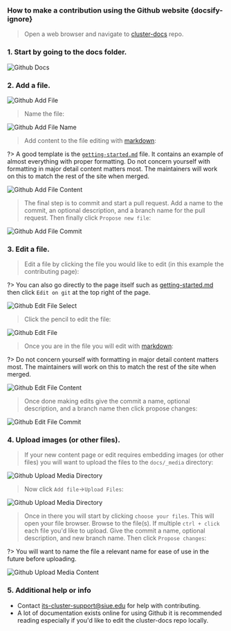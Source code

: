 ### How to make a contribution using the Github website {docsify-ignore}

> Open a web browser and navigate to [cluster-docs](https://github.com/SIUE-ITS/cluster-docs) repo.

### 1. Start by going to the docs folder.

![Github Docs](_media/github/github_docs.png ':size=50%')

### 2. Add a file.

![Github Add File](_media/github/github_add_file.png ':size=50%')

> Name the file:

![Github Add File Name](_media/github/github_add_file_name.png ':size=50%')

> Add content to the file editing with [markdown](https://www.markdownguide.org/basic-syntax/):

?> A good template is the [`getting-started.md`](https://raw.githubusercontent.com/SIUE-ITS/cluster-docs/main/docs/user_guides/getting-started.md) file. It contains an example of almost everything with proper formatting. Do not concern yourself with formatting in major detail content matters most. The maintainers will work on this to match the rest of the site when merged.

![Github Add File Content](_media/github/github_add_file_content.png ':size=50%')

> The final step is to commit and start a pull request. Add a name to the commit, an optional description, and a branch name for the pull request. Then finally click `Propose new file`:

![Github Add File Commit](_media/github/github_add_file_commit.png ':size=50%')

### 3. Edit a file.

> Edit a file by clicking the file you would like to edit (in this example the contributing page):

?> You can also go directly to the page itself such as [getting-started.md](https://docs.hpc.siue.edu/#/user_guides/getting-started) then click `Edit on git` at the top right of the page.

![Github Edit File Select](_media/github/github_edit_file_select.png ':size=50%')

> Click the pencil to edit the file:

![Github Edit File](_media/github/github_edit_file.png ':size=50%')

> Once you are in the file you will edit with [markdown](https://www.markdownguide.org/basic-syntax/):

?> Do not concern yourself with formatting in major detail content matters most. The maintainers will work on this to match the rest of the site when merged.

![Github Edit File Content](_media/github/github_edit_file_content.png ':size=50%')

> Once done making edits give the commit a name, optional description, and a branch name then click propose changes:

![Github Edit File Commit](_media/github/github_edit_file_commit.png ':size=50%')

### 4. Upload images (or other files).
> If your new content page or edit requires embedding images (or other files) you will want to upload the files to the `docs/_media` directory:

![Github Upload Media Directory](_media/github/github_upload_media_directory.png ':size=50%')

> Now click `Add file`->`Upload Files`:

![Github Upload Media Directory](_media/github/github_upload_media.png ':size=50%')

> Once in there you will start by clicking `choose your files`. This will open your file browser. Browse to the file(s). If multiple `ctrl + click` each file you'd like to upload. Give the commit a name, optional description, and new branch name. Then click `Propose changes`:

?> You will want to name the file a relevant name for ease of use in the future before uploading.

![Github Upload Media Content](_media/github/github_upload_media_content.png ':size=50%')

### 5. Additional help or info
- Contact its-cluster-support@siue.edu for help with contributing.
- A lot of documentation exists online for using Github it is recommended reading especially if you'd like to edit the cluster-docs repo locally.
